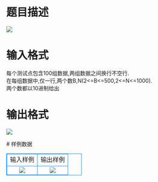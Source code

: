 # 

 
 # 题目描述 
<p>
<img border="0" src="/source/joyoi/tyvj-2305/img/aHR0cDovL3d3dy5qb3lvaS5jbi9wcm9ibGVtL3R5dmotMjMwNS9wcm9ibGVtc19pbWFnZXMvMjY4MC8xNDAzXzEuanBn.jpg"><br></p> 

 
 # 输入格式 
<p>
每个测试点包含100组数据,两组数据之间换行不空行.<br>在每组数据中,仅一行,两个数B,N(2<=B<=500,2<=N<=1000).<br>两个数都以10进制给出</p> 

 
 # 输出格式 
<p>
<img border="0" src="/source/joyoi/tyvj-2305/img/aHR0cDovL3d3dy5qb3lvaS5jbi9wcm9ibGVtL3R5dmotMjMwNS9wcm9ibGVtc19pbWFnZXMvMjY4MC8xNDAzXzIuanBn.jpg"><br></p> 
# 样例数据
<style>
        table,table tr th, table tr td { border:1px solid #0094ff; }
        table { width: 200px; min-height: 25px; line-height: 25px; text-align: center; border-collapse: collapse;}   
    </style>
<table>
	<tr>
		<td>输入样例</td>
		<td>输出样例</td>
	</tr>
<tr><td><img border="0" src="/source/joyoi/tyvj-2305/img/aHR0cDovL3d3dy5qb3lvaS5jbi9wcm9ibGVtL3R5dmotMjMwNS9wcm9ibGVtc19pbWFnZXMvMjY4MC8xNDAzXzMuanBn.jpg">
</td><td><img border="0" src="/source/joyoi/tyvj-2305/img/aHR0cDovL3d3dy5qb3lvaS5jbi9wcm9ibGVtL3R5dmotMjMwNS9wcm9ibGVtc19pbWFnZXMvMjY4MC8xNDAzXzQuanBn.jpg"></td></tr></table>
